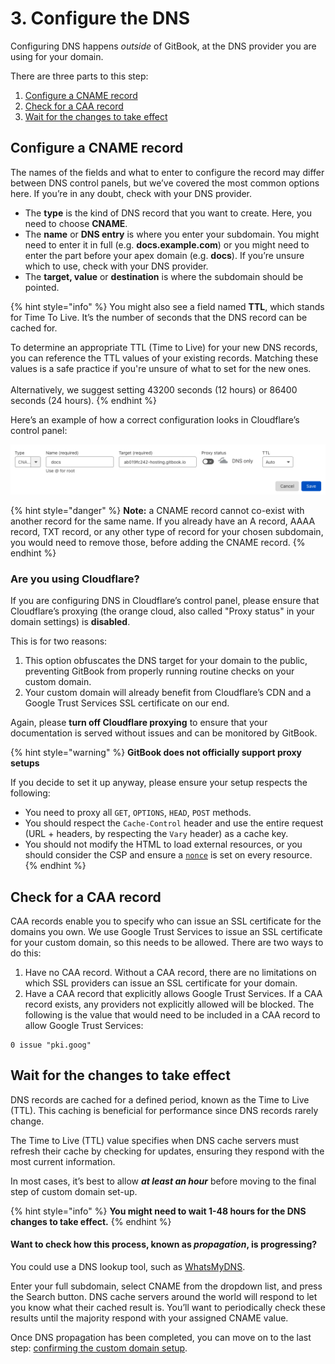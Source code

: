 # 3. Configure the DNS

Configuring DNS happens _outside_ of GitBook, at the DNS provider you are using for your domain.

There are three parts to this step:

1. [Configure a CNAME record](configure-dns.md#configure-a-cname-record)
2. [Check for a CAA record](configure-dns.md#check-for-a-caa-record)
3. [Wait for the changes to take effect](configure-dns.md#wait-for-the-changes-to-take-effect)

## Configure a CNAME record

The names of the fields and what to enter to configure the record may differ between DNS control panels, but we’ve covered the most common options here. If you’re in any doubt, check with your DNS provider.

* The **type** is the kind of DNS record that you want to create. Here, you need to choose **CNAME**.
* The **name** or **DNS entry** is where you enter your subdomain. You might need to enter it in full (e.g. **docs.example.com**) or you might need to enter the part before your apex domain (e.g. **docs**). If you’re unsure which to use, check with your DNS provider.
* The **target, value** or **destination** is where the subdomain should be pointed.

{% hint style="info" %}
You might also see a field named **TTL**, which stands for Time To Live. It’s the number of seconds that the DNS record can be cached for.&#x20;

To determine an appropriate TTL (Time to Live) for your new DNS records, you can reference the TTL values of your existing records. Matching these values is a safe practice if you're unsure of what to set for the new ones.\
\
Alternatively, we suggest setting 43200 seconds (12 hours) or 86400 seconds (24 hours).
{% endhint %}

Here’s an example of how a correct configuration looks in Cloudflare’s control panel:

![A properly configured custom domain in Cloudflare’s control panel](<../../.gitbook/assets/Screenshot 2022-04-11 at 16.53.56.png>)

{% hint style="danger" %}
**Note:** a CNAME record cannot co-exist with another record for the same name. If you already have an A record, AAAA record, TXT record, or any other type of record for your chosen subdomain, you would need to remove those, before adding the CNAME record.
{% endhint %}

### Are you using Cloudflare?

If you are configuring DNS in Cloudflare’s control panel, please ensure that Cloudflare’s proxying (the orange cloud, also called "Proxy status" in your domain settings) is **disabled**.&#x20;

This is for two reasons:

1. This option obfuscates the DNS target for your domain to the public, preventing GitBook from properly running routine checks on your custom domain.
2. Your custom domain will already benefit from Cloudflare’s CDN and a Google Trust Services SSL certificate on our end.

Again, please **turn off Cloudflare proxying** to ensure that your documentation is served without issues and can be monitored by GitBook.

{% hint style="warning" %}
**GitBook does not officially support proxy setups**&#x20;

If you decide to set it up anyway, please ensure your setup respects the following:

* You need to proxy all `GET`, `OPTIONS`, `HEAD`, `POST` methods.
* You should respect the `Cache-Control` header and use the entire request (URL + headers, by respecting the `Vary` header) as a cache key.
* You should not modify the HTML to load external resources, or you should consider the CSP and ensure a [`nonce`](https://developer.mozilla.org/en-US/docs/Web/HTML/Global\_attributes/nonce) is set on every resource.
{% endhint %}

## Check for a CAA record

CAA records enable you to specify who can issue an SSL certificate for the domains you own. We use Google Trust Services to issue an SSL certificate for your custom domain, so this needs to be allowed. There are two ways to do this:

1. Have no CAA record. Without a CAA record, there are no limitations on which SSL providers can issue an SSL certificate for your domain.
2. Have a CAA record that explicitly allows Google Trust Services. If a CAA record exists, any providers not explicitly allowed will be blocked. The following is the value that would need to be included in a CAA record to allow Google Trust Services:

```
0 issue "pki.goog"
```

## Wait for the changes to take effect

DNS records are cached for a defined period, known as the Time to Live (TTL). This caching is beneficial for performance since DNS records rarely change.

The Time to Live (TTL) value specifies when DNS cache servers must refresh their cache by checking for updates, ensuring they respond with the most current information.&#x20;

In most cases, it’s best to allow _**at least an hour**_ before moving to the final step of custom domain set-up.&#x20;

{% hint style="info" %}
**You might need to wait 1-48 hours for the DNS changes to take effect.**&#x20;
{% endhint %}

#### Want to check how this process, known as _propagation_, is progressing?&#x20;

You could use a DNS lookup tool, such as [WhatsMyDNS](https://www.whatsmydns.net/).&#x20;

Enter your full subdomain, select CNAME from the dropdown list, and press the Search button. DNS cache servers around the world will respond to let you know what their cached result is. You’ll want to periodically check these results until the majority respond with your assigned CNAME value.

Once DNS propagation has been completed, you can move on to the last step: [confirming the custom domain setup](finalize.md).
